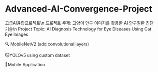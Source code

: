 # Advanced-AI-Convergence-Project
고급AI융합프로젝트\n
프로젝트 주제: 고양이 안구 이미지를 활용한 AI 안구질환 진단 기술\n
Project Topic: AI Diagnosis Technology for Eye Diseases Using Cat Eye Images

🔍 MobileNetV2 (add convolutional layers)

🐱YOLOv5 using custom dataset

📱Mobile Application
